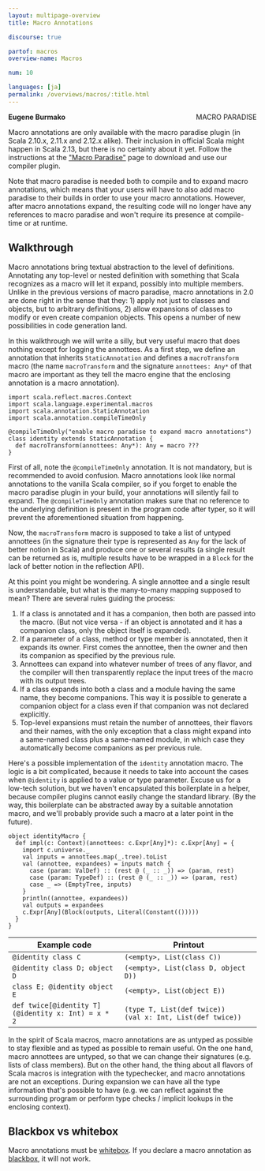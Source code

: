 ```yaml
---
layout: multipage-overview
title: Macro Annotations

discourse: true

partof: macros
overview-name: Macros

num: 10

languages: [ja]
permalink: /overviews/macros/:title.html
---
```

<span class="label important" style="float: right;">MACRO PARADISE</span>

**Eugene Burmako**

Macro annotations are only available with the macro paradise plugin (in Scala 2.10.x, 2.11.x and 2.12.x alike).
Their inclusion in official Scala might happen in Scala 2.13, but there is no certainty about it yet.
Follow the instructions at the ["Macro Paradise"](/overviews/macros/paradise.html) page to download and use our compiler plugin.

Note that macro paradise is needed both to compile and to expand macro annotations,
which means that your users will have to also add macro paradise to their builds in order to use your macro annotations.
However, after macro annotations expand, the resulting code will no longer have any references to macro paradise
and won't require its presence at compile-time or at runtime.

## Walkthrough

Macro annotations bring textual abstraction to the level of definitions. Annotating any top-level or nested definition with something
that Scala recognizes as a macro will let it expand, possibly into multiple members. Unlike in the previous versions of macro paradise,
macro annotations in 2.0 are done right in the sense that they: 1) apply not just to classes and objects, but to arbitrary definitions,
2) allow expansions of classes to modify or even create companion objects.
This opens a number of new possibilities in code generation land.

In this walkthrough we will write a silly, but very useful macro that does nothing except for logging the annottees.
As a first step, we define an annotation that inherits `StaticAnnotation` and defines a `macroTransform` macro
(the name `macroTransform` and the signature `annottees: Any*` of that macro are important as they tell the macro engine
that the enclosing annotation is a macro annotation).

    import scala.reflect.macros.Context
    import scala.language.experimental.macros
    import scala.annotation.StaticAnnotation
    import scala.annotation.compileTimeOnly

    @compileTimeOnly("enable macro paradise to expand macro annotations")
    class identity extends StaticAnnotation {
      def macroTransform(annottees: Any*): Any = macro ???
    }

First of all, note the `@compileTimeOnly` annotation. It is not mandatory, but is recommended to avoid confusion.
Macro annotations look like normal annotations to the vanilla Scala compiler, so if you forget to enable the macro paradise
plugin in your build, your annotations will silently fail to expand. The `@compileTimeOnly` annotation makes sure that
no reference to the underlying definition is present in the program code after typer, so it will prevent the aforementioned
situation from happening.

Now, the `macroTransform` macro is supposed to take a list of untyped annottees (in the signature their type is represented as `Any`
for the lack of better notion in Scala) and produce one or several results (a single result can be returned as is, multiple
results have to be wrapped in a `Block` for the lack of better notion in the reflection API).

At this point you might be wondering. A single annottee and a single result is understandable, but what is the many-to-many
mapping supposed to mean? There are several rules guiding the process:

1. If a class is annotated and it has a companion, then both are passed into the macro. (But not vice versa - if an object
   is annotated and it has a companion class, only the object itself is expanded).
1. If a parameter of a class, method or type member is annotated, then it expands its owner. First comes the annottee,
   then the owner and then its companion as specified by the previous rule.
1. Annottees can expand into whatever number of trees of any flavor, and the compiler will then transparently
   replace the input trees of the macro with its output trees.
1. If a class expands into both a class and a module having the same name, they become companions.
   This way it is possible to generate a companion object for a class even if that companion was not declared explicitly.
1. Top-level expansions must retain the number of annottees, their flavors and their names, with the only exception
   that a class might expand into a same-named class plus a same-named module, in which case they automatically become
   companions as per previous rule.

Here's a possible implementation of the `identity` annotation macro. The logic is a bit complicated, because it needs to
take into account the cases when `@identity` is applied to a value or type parameter. Excuse us for a low-tech solution,
but we haven't encapsulated this boilerplate in a helper, because compiler plugins cannot easily change the standard library.
(By the way, this boilerplate can be abstracted away by a suitable annotation macro, and we'll probably provide such a macro
at a later point in the future).

    object identityMacro {
      def impl(c: Context)(annottees: c.Expr[Any]*): c.Expr[Any] = {
        import c.universe._
        val inputs = annottees.map(_.tree).toList
        val (annottee, expandees) = inputs match {
          case (param: ValDef) :: (rest @ (_ :: _)) => (param, rest)
          case (param: TypeDef) :: (rest @ (_ :: _)) => (param, rest)
          case _ => (EmptyTree, inputs)
        }
        println((annottee, expandees))
        val outputs = expandees
        c.Expr[Any](Block(outputs, Literal(Constant(()))))
      }
    }

| Example code                                              | Printout                                                        |
|-----------------------------------------------------------|-----------------------------------------------------------------|
| `@identity class C`                                       | `(<empty>, List(class C))`                                      |
| `@identity class D; object D`                             | `(<empty>, List(class D, object D))`                            |
| `class E; @identity object E`                             | `(<empty>, List(object E))`                                    |
| `def twice[@identity T]`<br/>`(@identity x: Int) = x * 2` | `(type T, List(def twice))`<br/>`(val x: Int, List(def twice))` |

In the spirit of Scala macros, macro annotations are as untyped as possible to stay flexible and
as typed as possible to remain useful. On the one hand, macro annottees are untyped, so that we can change their signatures (e.g. lists
of class members). But on the other hand, the thing about all flavors of Scala macros is integration with the typechecker, and
macro annotations are not an exceptions. During expansion we can have all the type information that's possible to have
(e.g. we can reflect against the surrounding program or perform type checks / implicit lookups in the enclosing context).

## Blackbox vs whitebox

Macro annotations must be [whitebox](/overviews/macros/blackbox-whitebox.html).
If you declare a macro annotation as [blackbox](/overviews/macros/blackbox-whitebox.html), it will not work.

